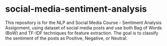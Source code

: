 # social-media-sentiment-analysis
 This repository is for the NLP and Social Media Course - Sentiment Analysis Assignment, using dataset of social media posts and use both Bag of Words (BoW) and TF-IDF techniques for feature extraction. The goal is to classify the sentiment of the posts as Positive, Negative, or Neutral.
